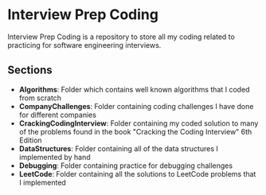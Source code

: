 # Interview Prep Coding
Interview Prep Coding is a repository to store all my coding related to practicing for software engineering interviews.

## Sections 
- **Algorithms**: Folder which contains well known algorithms that I coded from scratch
- **CompanyChallenges**: Folder containing coding challenges I have done for different companies
- **CrackingCodingInterview**: Folder containing my coded solution to many of the problems found in the book "Cracking the Coding Interview" 6th Edition
- **DataStructures**: Folder containing all of the data structures I implemented by hand
- **Debugging**: Folder containing practice for debugging challenges
- **LeetCode**: Folder containing all the solutions to LeetCode problems that I implemented
